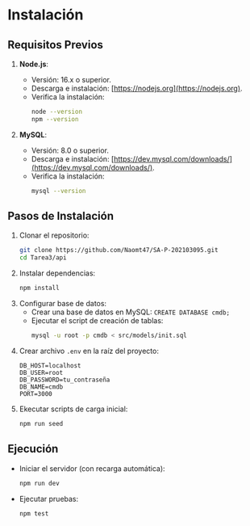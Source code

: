 # Instalación

## Requisitos Previos

1. **Node.js**:
   - Versión: 16.x o superior.
   - Descarga e instalación: [https://nodejs.org](https://nodejs.org).
   - Verifica la instalación:
     ```bash
     node --version
     npm --version
     ```

2. **MySQL**:
   - Versión: 8.0 o superior.
   - Descarga e instalación: [https://dev.mysql.com/downloads/](https://dev.mysql.com/downloads/).
   - Verifica la instalación:
     ```bash
     mysql --version

## Pasos de Instalación

1. Clonar el repositorio:
   ```bash
   git clone https://github.com/Naomt47/SA-P-202103095.git
   cd Tarea3/api
   ```
2. Instalar dependencias:
   ```bash
   npm install
   ```
3. Configurar base de datos:
   - Crear una base de datos en MySQL: `CREATE DATABASE cmdb;`
   - Ejecutar el script de creación de tablas:
     ```bash
     mysql -u root -p cmdb < src/models/init.sql
     ```
4. Crear archivo `.env` en la raíz del proyecto:
   ```env
   DB_HOST=localhost
   DB_USER=root
   DB_PASSWORD=tu_contraseña
   DB_NAME=cmdb
   PORT=3000
   ```
5. Ekecutar scripts de carga inicial:
   ```bash
   npm run seed
   ```

## Ejecución
- Iniciar el servidor (con recarga automática):
  ```bash
  npm run dev
  ```
- Ejecutar pruebas:
  ```bash
  npm test
  ```